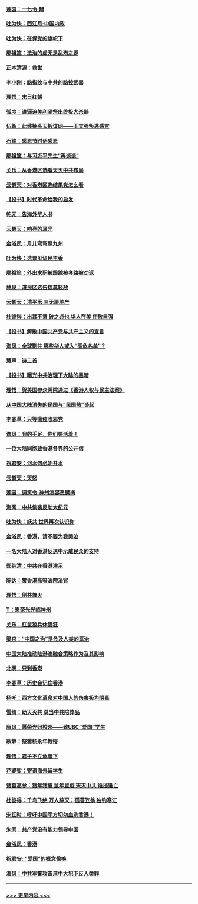 #### [莲园：一七令‧辨](../pages/nsc993/n11692558.md?t=12020244) 
#### [吐为快：西江月·中国内政](../pages/nsc993/n11692071.md?t=12020244) 
#### [吐为快：在保党的旗帜下](../pages/nsc993/n11691188.md?t=12020244) 
#### [廖祖笙：法治的虚无是乱港之源](../pages/nsc993/n11690605.md?t=12020244) 
#### [正本清源：救世](../pages/nsc993/n11689134.md?t=12020244) 
#### [李小刚：脑指纹与中共的脑控武器](../pages/nsc993/n11688900.md?t=12020244) 
#### [理悟：末日红朝](../pages/nsc993/n11688829.md?t=12020244) 
#### [弧度：谁逼迫美利坚祭出终极大杀器](../pages/nsc993/n11688735.md?t=12020244) 
#### [伍新：此线抽头天拆谍网——王立强叛逃感言](../pages/nsc993/n11687981.md?t=12020244) 
#### [石铭：感恩节时话感恩](../pages/nsc993/n11687568.md?t=12020244) 
#### [廖祖笙：与习近平先生“再谈谈”](../pages/nsc993/n11687005.md?t=12020244) 
#### [关乐：从香港区选看天灭中共布局](../pages/nsc993/n11686647.md?t=12020244) 
#### [云鹤天：对香港区选结果党怎么看](../pages/nsc993/n11686216.md?t=12020244) 
#### [【投书】时代革命给我的启发](../pages/nsc993/n11684287.md?t=12020244) 
#### [乾元：告海外华人书](../pages/nsc993/n11684044.md?t=12020244) 
#### [云鹤天：响亮的耳光](../pages/nsc993/n11684254.md?t=12020244) 
#### [金浴凤：月儿弯弯照九州](../pages/nsc993/n11684231.md?t=12020244) 
#### [吐为快：选票见证民主香](../pages/nsc993/n11684206.md?t=12020244) 
#### [廖祖笙：外出求职被跟踪被套路被劝返](../pages/nsc993/n11683874.md?t=12020244) 
#### [林泉：港民区选告捷莫轻敌](../pages/nsc993/n11683930.md?t=12020244) 
#### [云鹤天：清平乐 三无房地产](../pages/nsc993/n11681521.md?t=12020244) 
#### [杜彼得：出其不意 破之必也 华人在美 庄敬自强](../pages/nsc993/n11679554.md?t=12020244) 
#### [【投书】解散中国共产党与共产主义的宣言](../pages/nsc993/n11679177.md?t=12020244) 
#### [海风：全球剿共 哪些华人或入“高危名单”？](../pages/nsc993/n11678617.md?t=12020244) 
#### [慧声：诗三首](../pages/nsc993/n11678848.md?t=12020244) 
#### [【投书】曝光中共治理下大陆的黑暗](../pages/nsc993/n11678674.md?t=12020244) 
#### [理悟：贺美国参众两院通过《香港人权与民主法案》](../pages/nsc993/n11678104.md?t=12020244) 
#### [从中国大陆消失的民国与“民国热”谈起](../pages/nsc993/n11678075.md?t=12020244) 
#### [李春草：只等瘟疫收邪党](../pages/nsc993/n11677308.md?t=12020244) 
#### [逸风：我的手足，你们要活着！](../pages/nsc993/n11676352.md?t=12020244) 
#### [一位大陆同胞致香港各界的公开信](../pages/nsc993/n11675761.md?t=12020244) 
#### [祝君安：河水何必妒井水](../pages/nsc993/n11675746.md?t=12020244) 
#### [云鹤天：天怒](../pages/nsc993/n11675718.md?t=12020244) 
#### [莲园：调笑令‧神州怎容恶魔祸](../pages/nsc993/n11675648.md?t=12020244) 
#### [海网：中共偷袭反助大纪元](../pages/nsc993/n11673515.md?t=12020244) 
#### [吐为快：妖共 世界再次认识你](../pages/nsc993/n11673506.md?t=12020244) 
#### [金浴凤：香港，请不要为我哭泣](../pages/nsc993/n11673248.md?t=12020244) 
#### [一名大陆人对香港反送中示威民众的支持](../pages/nsc993/n11672615.md?t=12020244) 
#### [郑纯清：中共在香港演示](../pages/nsc993/n11670539.md?t=12020244) 
#### [陈达：赞香港高等法院法官](../pages/nsc993/n11669542.md?t=12020244) 
#### [理悟：倒共烽火](../pages/nsc993/n11668844.md?t=12020244) 
#### [T：愿荣光光临神州](../pages/nsc993/n11668421.md?t=12020244) 
#### [关乐：红鼠狼兵休猖狂](../pages/nsc993/n11668378.md?t=12020244) 
#### [梁京：“中国之治”是危及人类的恶治](../pages/nsc993/n11668328.md?t=12020244) 
#### [中国大陆推动陆港澳融合策略作为及其影响](../pages/nsc993/n11668157.md?t=12020244) 
#### [北明：只剩香港](../pages/nsc993/n11668002.md?t=12020244) 
#### [李春草：历史会记住香港](../pages/nsc993/n11667927.md?t=12020244) 
#### [杨吒：西方文化革命对中国人的伤害极为阴毒](../pages/nsc993/n11664521.md?t=12020244) 
#### [雪绮：助天灭共 莫当中共陪葬品](../pages/nsc993/n11662650.md?t=12020244) 
#### [唐风：愿荣光归校园——致UBC“爱国”学生](../pages/nsc993/n11662194.md?t=12020244) 
#### [耿静：祭奠杨永年教授](../pages/nsc993/n11662514.md?t=12020244) 
#### [理悟：君子不立危墙下](../pages/nsc993/n11662172.md?t=12020244) 
#### [花婆娑：寄语海外留学生](../pages/nsc993/n11662121.md?t=12020244) 
#### [诸葛高参：猪年猪瘟 鼠年鼠疫 天灭中共 谁挡谁亡](../pages/nsc993/n11661980.md?t=12020244) 
#### [杜彼得：千鸟飞绝 万人踪灭；孤蓑笠翁 独钓寒江](../pages/nsc993/n11661170.md?t=12020244) 
#### [宋征时：呼吁中国军方切勿血洗香港！](../pages/nsc993/n11415318.md?t=12020244) 
#### [朱同：共产党没有能力领导中国](../pages/nsc993/n11660421.md?t=12020244) 
#### [金浴凤：香港](../pages/nsc993/n11660419.md?t=12020244) 
#### [祝君安: “爱国”的概念偷换](../pages/nsc993/n11659706.md?t=12020244) 
#### [海风：中共军警攻击港中大犯下反人类罪](../pages/nsc993/n11659632.md?t=12020244) 

----
#### [ >>> 更早内容 <<< ](../indexes/nsc993-earlier.md)
